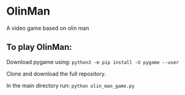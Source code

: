 # OlinMan
A video game based on olin man


## To play OlinMan:

Download pygame using:
`python3 -m pip install -U pygame --user`

Clone and download the full repository.

In the main directory run:
`python olin_man_game.py`

